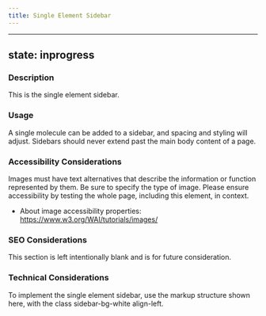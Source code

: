 ```yaml
---
title: Single Element Sidebar
---
```


---
state: inprogress
---

### Description
This is the single element sidebar.

### Usage
A single molecule can be added to a sidebar, and spacing and styling will adjust. Sidebars should never extend past the main body content of a page.

### Accessibility Considerations
Images must have text alternatives that describe the information or function represented by them. Be sure to specify the type of image. Please ensure accessibility by testing the whole page, including this element, in context.

* About image accessibility properties: https://www.w3.org/WAI/tutorials/images/

### SEO Considerations
This section is left intentionally blank and is for future consideration.

### Technical Considerations
To implement the single element sidebar, use the markup structure shown here, with the class sidebar-bg-white align-left.
